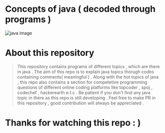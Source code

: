 # Concepts of java ( decoded through programs )

![java image](https://centerforcreativity.net/wp-content/uploads/2017/09/unnamed.png)

# About this repository

> This repository contains programs of different topics , which are there in java . The aim of this repo is to explain java topics
thorugh codes containing comments( meaningful ) . Along with the hot topics of java , this repo also contains a section for competetive 
programming questions of different online coding platforms like topcoder , spoj , codechef , hackerearth e.t.c . Be patient if you don't 
find any java topic in there as this repo is still developing . Feel free to make PR in this repository , good contribution will always 
be appreciated .

# Thanks for watching this repo : )
